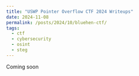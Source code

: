 ```yaml
---
title: "USWP Pointer Overflow CTF 2024 Writeups"
date: 2024-11-08
permalink: /posts/2024/10/bluehen-ctf/
tags:
  - ctf
  - cybersecurity
  - osint
  - steg
---
```


Coming soon

